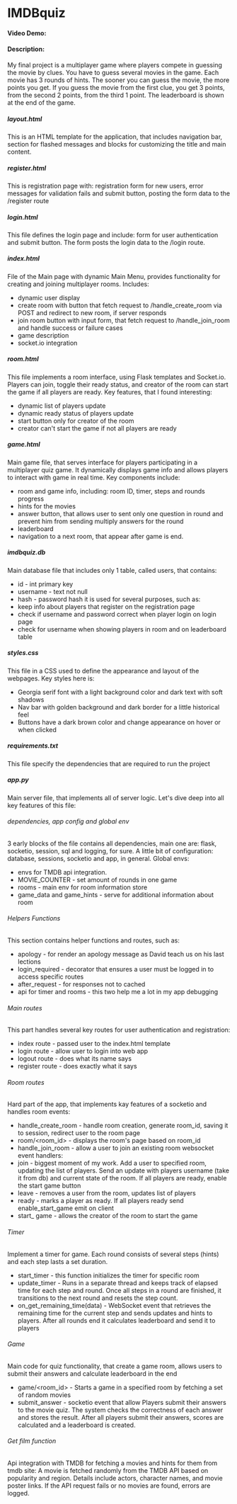 # IMDBquiz
#### Video Demo:  <URL HERE>
#### Description:
My final project is a multiplayer game where players compete in guessing the movie by clues.
You have to guess several movies in the game. Each movie has 3 rounds of hints. The sooner you can guess the movie, the more points you get.
If you guess the movie from the first clue, you get 3 points, from the second 2 points, from the third 1 point.
The leaderboard is shown at the end of the game.
##### layout.html
This is an HTML template for the application, that includes navigation bar, section for flashed messages and blocks for customizing the title and main content.
##### register.html
This is registration page with: registration form for new users, error messages for validation fails and submit button, posting the form data to the /register route
##### login.html
This file defines the login page and include: form for user authentication and submit button. The form posts the login data to the /login route.
##### index.html
File of the Main page with dynamic Main Menu, provides functionality for creating and joining multiplayer rooms. Includes:
- dynamic user display
- create room with button that fetch request to /handle_create_room via POST and redirect to new room, if server responds
- join room button with input form, that fetch request to /handle_join_room and handle success or failure cases
- game description
- socket.io integration
##### room.html
This file implements a room interface, using Flask templates and Socket.io. Players can join, toggle their ready status, and creator of the room can start the game if all players are ready. Key features, that I found interesting:
- dynamic list of players update
- dynamic ready status of players update
- start button only for creator of the room
- creator can't start the game if not all players are ready
##### game.html
Main game file, that serves interface for players participating in a multiplayer quiz game. It dynamically displays game info and allows players to interact with game in real time. Key components include:
- room and game info, including: room ID, timer, steps and rounds progress
- hints for the movies
- answer button, that allows user to sent only one question in round and prevent him from sending multiply answers for the round
- leaderboard
- navigation to a next room, that appear after game is end.
##### imdbquiz.db
Main database file that includes only 1 table, called users, that contains:
- id - int primary key
- username - text not null
- hash - password hash
it is used for several purposes, such as:
- keep info about players that register on the registration page
- check if username and password correct when player login on login page
- check for username when showing players in room and on leaderboard table
##### styles.css
This file in a CSS used to define the appearance and layout of the webpages. Key styles here is:
- Georgia serif font with a light background color and dark text with soft shadows
- Nav bar with golden background and dark border for a little historical feel
- Buttons have a dark brown color and change appearance on hover or when clicked
##### requirements.txt
This file specify the dependencies that are required to run the project
##### app.py
Main server file, that implements all of server logic. Let's dive deep into all key features of this file:
###### dependencies, app config and global env
3 early blocks of the file contains all dependencies, main one are: flask, socketio, session, sql and logging, for sure. A little bit of configuration: database, sessions, socketio and app, in general. Global envs:
- envs for TMDB api integration.
- MOVIE_COUNTER - set amount of rounds in one game
- rooms - main env for room information store
- game_data and game_hints - serve for additional information about room
###### Helpers Functions
This section contains helper functions and routes, such as:
- apology - for render an apology message as David teach us on his last lections
- login_required - decorator that ensures a user must be logged in to access specific routes
- after_request - for responses not to cached
- api for timer and rooms - this two help me a lot in my app debugging
###### Main routes
This part handles several key routes for user authentication and registration:
- index route - passed user to the index.html template
- login route - allow user to login into web app
- logout route - does what its name says
- register route - does exactly what it says
###### Room routes
Hard part of the app, that implements kay features of a socketio and handles room events:
- handle_create_room - handle room creation, generate room_id, saving it to session, redirect user to the room page
- room/<room_id> - displays the room's page based on room_id
- handle_join_room - allow a user to join an existing room
websocket event handlers:
- join - biggest moment of my work. Add a user to specified room, updating the list of players. Send an update with players username (take it from db) and current state of the room. If all players are ready, enable the start game button
- leave - removes a user from the room, updates list of players
- ready - marks a player as ready. If all players ready send enable_start_game emit on client
- start_ game - allows the creator of the room to start the game
###### Timer
Implement a timer for game. Each round consists of several steps (hints) and each step lasts a set duration.
- start_timer - this function initializes the timer for specific room
- update_timer - Runs in a separate thread and keeps track of elapsed time for each step and round. Once all steps in a round are finished, it transitions to the next round and resets the step count.
- on_get_remaining_time(data) - WebSocket event that retrieves the remaining time for the current step and sends updates and hints to players. After all rounds end it calculates leaderboard and send it to players
###### Game
Main code for quiz functionality, that create a game room, allows users to submit their answers and calculate leaderboard in the end
- game/<room_id> - Starts a game in a specified room by fetching a set of random movies
- submit_answer - socketio event that allow Players submit their answers to the movie quiz. The system checks the correctness of each answer and stores the result. After all players submit their answers, scores are calculated and a leaderboard is created.
###### Get film function
Api integration with TMDB for fetching a movies and hints for them from tmdb site: A movie is fetched randomly from the TMDB API based on popularity and region. Details include actors, character names, and movie poster links. If the API request fails or no movies are found, errors are logged.